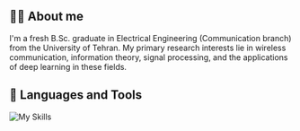 ## :raising_hand_woman: About me

I'm a fresh B.Sc. graduate in Electrical Engineering (Communication branch) from the University of Tehran. My primary research interests lie in wireless communication, information theory, signal processing, and the applications of deep learning in these fields.

## :triangular_ruler: Languages and Tools
![My Skills](https://go-skill-icons.vercel.app/api/icons?i=anaconda,c,latex,matlab,py,pytorch,tensorflow,vscode,visualstudio,huggingface,jupyter,git,numpy,pandas,scikitlearn)
